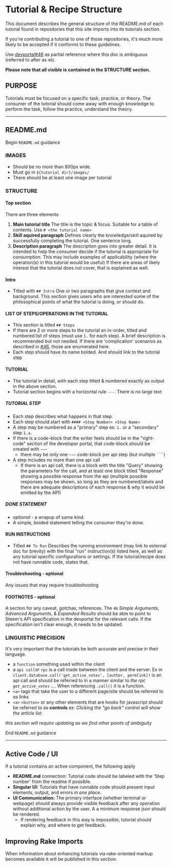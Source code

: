 # Tutorial & Recipe Structure

This document describes the general structure of the README.md of each tutorial found in repositories that this site imports into its tutorials section.

If you're contributing a tutorial to one of those repositories, it's much more likely to be accepted if it conforms to these guidelines.

Use [devportal#46](https://github.com/steemit/devportal/issues/46) as partial reference where this doc is ambiguous (referred to after as `46`). 

**Please note that all visible is contained in the STRUCTURE section.**

## PURPOSE
Tutorials must be focused on a specific task, practice, or theory. The consumer of the tutorial should come away with enough knowledge to perform the task, follow the practice, understand the theory.

---

## README.md
Begin `README.md` guidance

### IMAGES
* Should be no more than 800px wide.
* Must go in `${tutorial dir}/images/`
* There should be at least one image per tutorial

### STRUCTURE

#### Top section
There are three elements
1. **Main tutorial title** The title is the topic & focus. Suitable for a table of contents. Use `# <the tutorial name>`
1. **Skill aquired paragraph** Defines clearly the knowledge/skill aquired by successfully 
    completing the tutorial. One sentence long. 
1. **Description paragraph** The description goes into greater detail. It is intended to 
    help the consumer decide if the tutorial is appropriate for consumption. This may 
    include examples of applicability (where the operation(s) in this tutorial would be 
    useful) If there are areas of likely interest that the tutorial does *not* cover, 
    that is explained as well.

#### Intro
* Titled with `## Intro` One  or two paragraphs that give context and background. This 
    section gives users who are interested some of the philosophical points of what the
    tutorial is doing, or should do.


#### LIST OF STEPS/OPERATIONS IN THE TUTORIAL
*   This section is titled `## Steps`
*   If there are 2 or more steps to the tutorial an in-order, 
    titled and numbered list of steps (must use `1.` for each step). 
    A brief description is recommended but not needed. If there are 
    'complication' scenarios as described in 
    [#46](https://github.com/steemit/devportal/issues/46), those are enumerated here.
*   Each step should have its name bolded. And should link to the tutorial step


#### TUTORIAL
* The tutorial in detail, with each step titled & numbered exactly as output in the above section. 
* Tutorial section begins with a horizontal rule `---`. There is no large text



##### TUTORIAL STEP
* Each step describes what happens in that step. 
* Each step should start with `#### <Step Number> <Step Name>`
* A step may be numbered as a "primary" step ex: `1.` or a "secondary" step `1.a.`
* If there is a code-block that the writer feels should be in the "right-code" section of the 
    developer portal, that code-block should be created with `~~~`
    * there may be only one `~~~` code-block per api step (but multiple ` ``` `)
* A step includes no more than one api call 
    * If there is an api call, there is a block with the title "Query" showing 
        the parameters for the call, and at least one block titled "Response" 
        showing a possible response from the api (multiple possible responses may be 
        shown, so long as they are numbered/labels and there are adequate descriptions 
        of each response & why it would be emitted by the API)


##### DONE STATEMENT
* *optional* - a wrapup of some kind.
* A simple, bolded statement telling the consumer they're done.


#### RUN INSTRUCTIONS
* Titled `## To Run` Describes the running environment 
    (may link to external doc for brevity) with the final "run" instruction(s) 
    listed here, as well as any tutorial specific configurations or settings. 
    If the tutorial/recipe does not have runnable code, states that.


#### Troubleshooting - optional
Any issues that may require troubleshooting

#### FOOTNOTES - optional
A section for any caveat, gotchas, references. The `46` _Simple Arguments_, _Advanced Arguments_, & _Expanded Results_ should be able to point to Steem's API specification in the devportal for the relevant calls. If the specification isn't clear enough, it needs to be updated.


### LINGUISTIC PRECISION
It's very important that the tutorials be both accurate and precise in their language.
* a `function` something used within the client
* a `api call`or `rpc` is a call made between the client and the server. Ex in `client.database.call('get_active_votes', [author, permlink])` is an api call and should be referred to in a manner similar to _the rpc `get_active_votes` ..._. When referencing `.call()` it is a function.
* `<a>` tags that take the user to a different page/site should be referred to as links
* `<a>` `<button>` or any other elements that are hooks for javascript should be referred to as **controls** ex: _Clicking the "go back" control will show the article list_.

_this section will require updating as we find other points of ambiguity_


End `README.md` guidance

---

## Active Code / UI

If a tutorial contains an active component, the following apply

* **README.md** connection: Tutorial code should be labeled with the 'Step number' from the readme if possible.
* **Singular UI:** Tutorials that have runnable code should present input elements, output, and errors _in one place_.
* **UI Communication:** The primary interface (whether terminal or webpage) should always provide visible feedback after any operation without additional action by the user. 
    A a minimum response json should be rendered.
    * If rendering feedback in this way is impossible, tutorial should explain why, and where to get feedback.

## Improving Rake Imports

When information about enhancing tutorials via rake-oriented markup becomes available it will be published in this section. 